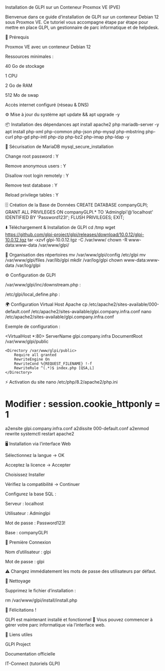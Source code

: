 Installation de GLPI sur un Conteneur Proxmox VE (PVE)

Bienvenue dans ce guide d’installation de GLPI sur un conteneur Debian 12 sous Proxmox VE.
Ce tutoriel vous accompagne étape par étape pour mettre en place GLPI, un gestionnaire de parc informatique et de helpdesk.

📌 Prérequis

Proxmox VE avec un conteneur Debian 12

Ressources minimales :

40 Go de stockage

1 CPU

2 Go de RAM

512 Mo de swap

Accès internet configuré (réseau & DNS)

⚙️ Mise à jour du système
apt update && apt upgrade -y

📦 Installation des dépendances
apt install apache2 php mariadb-server -y
apt install php-xml php-common php-json php-mysql php-mbstring php-curl php-gd php-intl php-zip php-bz2 php-imap php-ldap -y

🔐 Sécurisation de MariaDB
mysql_secure_installation


Change root password : Y

Remove anonymous users : Y

Disallow root login remotely : Y

Remove test database : Y

Reload privilege tables : Y

🗄️ Création de la Base de Données
CREATE DATABASE companyGLPI;
GRANT ALL PRIVILEGES ON companyGLPI.* TO 'Adminglpi'@'localhost' IDENTIFIED BY 'Password123!';
FLUSH PRIVILEGES;
EXIT;

⬇️ Téléchargement & Installation de GLPI
cd /tmp
wget https://github.com/glpi-project/glpi/releases/download/10.0.12/glpi-10.0.12.tgz
tar -xzvf glpi-10.0.12.tgz -C /var/www/
chown -R www-data:www-data /var/www/glpi/

📂 Organisation des répertoires
mv /var/www/glpi/config /etc/glpi
mv /var/www/glpi/files /var/lib/glpi
mkdir /var/log/glpi
chown www-data:www-data /var/log/glpi

⚙️ Configuration de GLPI

/var/www/glpi/inc/downstream.php :

<?php
define('GLPI_CONFIG_DIR', '/etc/glpi/');
if (file_exists(GLPI_CONFIG_DIR . '/local_define.php')) {
    require_once GLPI_CONFIG_DIR . '/local_define.php';
}
?>


/etc/glpi/local_define.php :

<?php
define('GLPI_VAR_DIR', '/var/lib/glpi');
define('GLPI_LOG_DIR', '/var/log/glpi');
?>

🌍 Configuration Virtual Host Apache
cp /etc/apache2/sites-available/000-default.conf /etc/apache2/sites-available/glpi.company.infra.conf
nano /etc/apache2/sites-available/glpi.company.infra.conf


Exemple de configuration :

<VirtualHost *:80>
    ServerName glpi.company.infra
    DocumentRoot /var/www/glpi/public

    <Directory /var/www/glpi/public>
        Require all granted
        RewriteEngine On
        RewriteCond %{REQUEST_FILENAME} !-f
        RewriteRule ^(.*)$ index.php [QSA,L]
    </Directory>
</VirtualHost>

⚡ Activation du site
nano /etc/php/8.2/apache2/php.ini
# Modifier : session.cookie_httponly = 1

a2ensite glpi.company.infra.conf
a2dissite 000-default.conf
a2enmod rewrite
systemctl restart apache2

🖥️ Installation via l’interface Web

Sélectionnez la langue → OK

Acceptez la licence → Accepter

Choisissez Installer

Vérifiez la compatibilité → Continuer

Configurez la base SQL :

Serveur : localhost

Utilisateur : Adminglpi

Mot de passe : Password123!

Base : companyGLPI

🔑 Première Connexion

Nom d’utilisateur : glpi

Mot de passe : glpi

⚠️ Changez immédiatement les mots de passe des utilisateurs par défaut.

🧹 Nettoyage

Supprimez le fichier d’installation :

rm /var/www/glpi/install/install.php

🎉 Félicitations !

GLPI est maintenant installé et fonctionnel 🚀
Vous pouvez commencer à gérer votre parc informatique via l’interface web.

🔗 Liens utiles

GLPI Project

Documentation officielle

IT-Connect (tutoriels GLPI)
